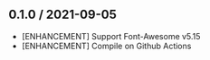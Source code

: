 ## 0.1.0 / 2021-09-05

- [ENHANCEMENT] Support Font-Awesome v5.15
- [ENHANCEMENT] Compile on Github Actions
